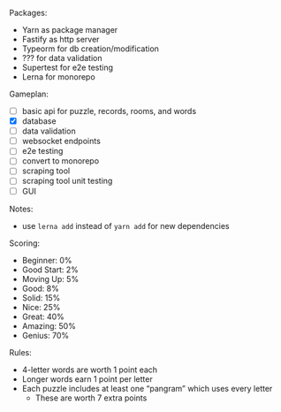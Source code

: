 Packages:

- Yarn as package manager
- Fastify as http server
- Typeorm for db creation/modification
- ??? for data validation
- Supertest for e2e testing
- Lerna for monorepo

Gameplan:

- [ ] basic api for puzzle, records, rooms, and words
- [x] database
- [ ] data validation
- [ ] websocket endpoints
- [ ] e2e testing
- [ ] convert to monorepo
- [ ] scraping tool
- [ ] scraping tool unit testing
- [ ] GUI

Notes:

- use `lerna add` instead of `yarn add` for new dependencies

Scoring:

- Beginner: 0%
- Good Start: 2%
- Moving Up: 5%
- Good: 8%
- Solid: 15%
- Nice: 25%
- Great: 40%
- Amazing: 50%
- Genius: 70%

Rules:

- 4-letter words are worth 1 point each
- Longer words earn 1 point per letter
- Each puzzle includes at least one “pangram” which uses every letter
  - These are worth 7 extra points
